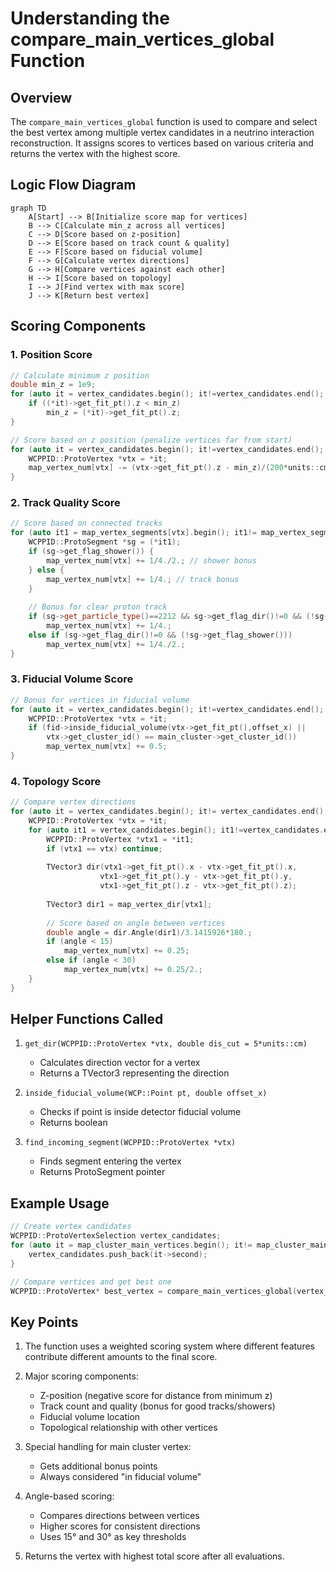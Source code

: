# Understanding the compare_main_vertices_global Function

## Overview

The `compare_main_vertices_global` function is used to compare and select the best vertex among multiple vertex candidates in a neutrino interaction reconstruction. It assigns scores to vertices based on various criteria and returns the vertex with the highest score.

## Logic Flow Diagram

```mermaid
graph TD
    A[Start] --> B[Initialize score map for vertices]
    B --> C[Calculate min_z across all vertices]
    C --> D[Score based on z-position]
    D --> E[Score based on track count & quality]
    E --> F[Score based on fiducial volume]
    F --> G[Calculate vertex directions]
    G --> H[Compare vertices against each other]
    H --> I[Score based on topology]
    I --> J[Find vertex with max score]
    J --> K[Return best vertex]
```

## Scoring Components

### 1. Position Score
```cpp
// Calculate minimum z position
double min_z = 1e9;
for (auto it = vertex_candidates.begin(); it!=vertex_candidates.end(); it++) {
    if ((*it)->get_fit_pt().z < min_z) 
        min_z = (*it)->get_fit_pt().z;
}

// Score based on z position (penalize vertices far from start)
for (auto it = vertex_candidates.begin(); it!=vertex_candidates.end(); it++) {
    WCPPID::ProtoVertex *vtx = *it;
    map_vertex_num[vtx] -= (vtx->get_fit_pt().z - min_z)/(200*units::cm);
}
```

### 2. Track Quality Score
```cpp
// Score based on connected tracks
for (auto it1 = map_vertex_segments[vtx].begin(); it1!= map_vertex_segments[vtx].end(); it1++) {
    WCPPID::ProtoSegment *sg = (*it1);
    if (sg->get_flag_shower()) {
        map_vertex_num[vtx] += 1/4./2.; // shower bonus
    } else {
        map_vertex_num[vtx] += 1/4.; // track bonus
    }
    
    // Bonus for clear proton track
    if (sg->get_particle_type()==2212 && sg->get_flag_dir()!=0 && (!sg->is_dir_weak()))
        map_vertex_num[vtx] += 1/4.;
    else if (sg->get_flag_dir()!=0 && (!sg->get_flag_shower()))
        map_vertex_num[vtx] += 1/4./2.;
}
```

### 3. Fiducial Volume Score
```cpp
// Bonus for vertices in fiducial volume
for (auto it = vertex_candidates.begin(); it!=vertex_candidates.end(); it++) {
    WCPPID::ProtoVertex *vtx = *it;
    if (fid->inside_fiducial_volume(vtx->get_fit_pt(),offset_x) || 
        vtx->get_cluster_id() == main_cluster->get_cluster_id())  
        map_vertex_num[vtx] += 0.5;
}
```

### 4. Topology Score
```cpp
// Compare vertex directions
for (auto it = vertex_candidates.begin(); it!= vertex_candidates.end(); it++) {
    WCPPID::ProtoVertex *vtx = *it;
    for (auto it1 = vertex_candidates.begin(); it1!=vertex_candidates.end(); it1++) {
        WCPPID::ProtoVertex *vtx1 = *it1;
        if (vtx1 == vtx) continue;
        
        TVector3 dir(vtx1->get_fit_pt().x - vtx->get_fit_pt().x,
                    vtx1->get_fit_pt().y - vtx->get_fit_pt().y,
                    vtx1->get_fit_pt().z - vtx->get_fit_pt().z);
                    
        TVector3 dir1 = map_vertex_dir[vtx1];
        
        // Score based on angle between vertices
        double angle = dir.Angle(dir1)/3.1415926*180.;
        if (angle < 15)
            map_vertex_num[vtx] += 0.25;
        else if (angle < 30)
            map_vertex_num[vtx] += 0.25/2.;
    }
}
```

## Helper Functions Called

1. `get_dir(WCPPID::ProtoVertex *vtx, double dis_cut = 5*units::cm)`
   - Calculates direction vector for a vertex
   - Returns a TVector3 representing the direction

2. `inside_fiducial_volume(WCP::Point pt, double offset_x)`
   - Checks if point is inside detector fiducial volume
   - Returns boolean

3. `find_incoming_segment(WCPPID::ProtoVertex *vtx)`
   - Finds segment entering the vertex
   - Returns ProtoSegment pointer

## Example Usage

```cpp
// Create vertex candidates
WCPPID::ProtoVertexSelection vertex_candidates;
for (auto it = map_cluster_main_vertices.begin(); it!= map_cluster_main_vertices.end(); it++) {
    vertex_candidates.push_back(it->second);
}

// Compare vertices and get best one
WCPPID::ProtoVertex* best_vertex = compare_main_vertices_global(vertex_candidates);
```

## Key Points

1. The function uses a weighted scoring system where different features contribute different amounts to the final score.

2. Major scoring components:
   - Z-position (negative score for distance from minimum z)
   - Track count and quality (bonus for good tracks/showers)
   - Fiducial volume location
   - Topological relationship with other vertices

3. Special handling for main cluster vertex:
   - Gets additional bonus points
   - Always considered "in fiducial volume"

4. Angle-based scoring:
   - Compares directions between vertices
   - Higher scores for consistent directions
   - Uses 15° and 30° as key thresholds

5. Returns the vertex with highest total score after all evaluations.
